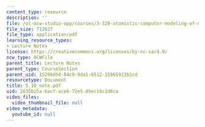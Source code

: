 ```yaml
---
content_type: resource
description: ''
file: /ol-ocw-studio-app/courses/3-320-atomistic-computer-modeling-of-materials-sma-5107-spring-2005/2635b25a6acface672e589ec18c1d8ca_5_10_note.pdf
file_size: 712627
file_type: application/pdf
learning_resource_types:
- Lecture Notes
license: https://creativecommons.org/licenses/by-nc-sa/4.0/
ocw_type: OCWFile
parent_title: Lecture Notes
parent_type: CourseSection
parent_uid: 15296d54-84c9-9da1-6512-15965923b1cd
resourcetype: Document
title: 5_10_note.pdf
uid: 2635b25a-6acf-ace6-72e5-89ec18c1d8ca
video_files:
  video_thumbnail_file: null
video_metadata:
  youtube_id: null
---
```

